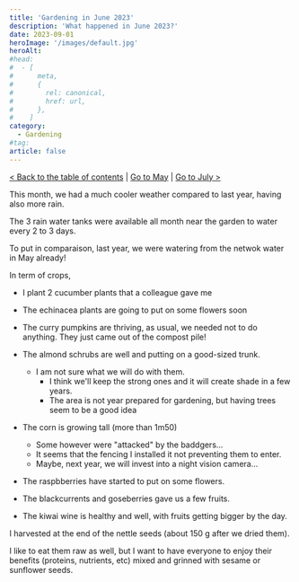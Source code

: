 ```yaml
---
title: 'Gardening in June 2023'
description: 'What happened in June 2023?'
date: 2023-09-01
heroImage: '/images/default.jpg'
heroAlt:
#head:
#  - [
#      meta,
#      {
#        rel: canonical,
#        href: url,
#      },
#    ]
category:
  - Gardening
#tag:
article: false
---
```


[< Back to the table of contents](./README.md) | [Go to May](2023-05.md) | [Go to July >](2023-07.md)

This month, we had a much cooler weather compared to last year, having also more rain.

The 3 rain water tanks were available all month near the garden to water every 2 to 3 days.

To put in comparaison, last year, we were watering from the netwok water in May already!

In term of crops,

- I plant 2 cucumber plants that a colleague gave me
- The echinacea plants are going to put on some flowers soon
- The curry pumpkins are thriving, as usual, we needed not to do anything. They just came out of the compost pile!
- The almond schrubs are well and putting on a good-sized trunk.

  - I am not sure what we will do with them.
    - I think we'll keep the strong ones and it will create shade in a few years.
    - The area is not year prepared for gardening, but having trees seem to be a good idea

- The corn is growing tall (more than 1m50)

  - Some however were "attacked" by the baddgers...
  - It seems that the fencing I installed it not preventing them to enter.
  - Maybe, next year, we will invest into a night vision camera...

- The raspbberries have started to put on some flowers.
- The blackcurrents and goseberries gave us a few fruits.
- The kiwai wine is healthy and well, with fruits getting bigger by the day.

I harvested at the end of the nettle seeds (about 150 g after we dried them).

I like to eat them raw as well, but I want to have everyone to enjoy their benefits (proteins, nutrients, etc) mixed and grinned with sesame or sunflower seeds.
